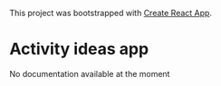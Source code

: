 This project was bootstrapped with [Create React App](https://github.com/facebookincubator/create-react-app).
# Activity ideas app

No documentation available at the moment